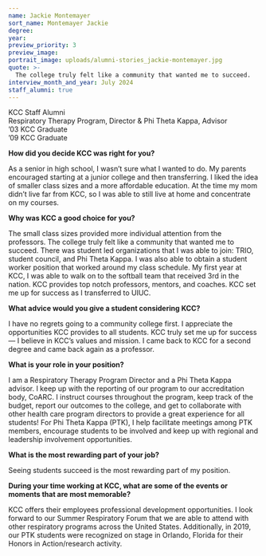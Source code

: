 ```yaml
---
name: Jackie Montemayer
sort_name: Montemayer Jackie
degree:
year:
preview_priority: 3
preview_image:
portrait_image: uploads/alumni-stories_jackie-montemayer.jpg
quote: >-
  The college truly felt like a community that wanted me to succeed.
interview_month_and_year: July 2024
staff_alumni: true
---
```


KCC Staff Alumni<br>
Respiratory Therapy Program, Director & Phi Theta Kappa, Advisor<br>
’03 KCC Graduate<br>
’09 KCC Graduate

**How did you decide KCC was right for you?**

As a senior in high school, I wasn’t sure what I wanted to do. My parents encouraged starting at a junior college and then transferring. I liked the idea of smaller class sizes and a more affordable education. At the time my mom didn’t live far from KCC, so I was able to still live at home and concentrate on my courses. 

**Why was KCC a good choice for you?**

The small class sizes provided more individual attention from the professors. The college truly felt like a community that wanted me to succeed. There was student led organizations that I was able to join: TRIO, student council, and Phi Theta Kappa. I was also able to obtain a student worker position that worked around my class schedule. My first year at KCC, I was able to walk on to the softball team that received 3rd in the nation. KCC provides top notch professors, mentors, and coaches. KCC set me up for success as I transferred to UIUC.  

**What advice would you give a student considering KCC?**

I have no regrets going to a community college first. I appreciate the opportunities KCC provides to all students. KCC truly set me up for success &mdash; I believe in KCC’s values and mission. I came back to KCC for a second degree and came back again as a professor.

**What is your role in your position?**

I am a Respiratory Therapy Program Director and a Phi Theta Kappa advisor. I keep up with the reporting of our program to our accreditation body, CoARC. I instruct courses throughout the program, keep track of the budget, report our outcomes to the college, and get to collaborate with other health care program directors to provide a great experience for all students! For Phi Theta Kappa (PTK), I help facilitate meetings among PTK members, encourage students to be involved and keep up with regional and leadership involvement opportunities.

**What is the most rewarding part of your job?**

Seeing students succeed is the most rewarding part of my position.

**During your time working at KCC, what are some of the events or moments that are most memorable?**

KCC offers their employees professional development opportunities. I look forward to our Summer Respiratory Forum that we are able to attend with other respiratory programs across the United States. Additionally, in 2019, our PTK students were recognized on stage in Orlando, Florida for their Honors in Action/research activity.
